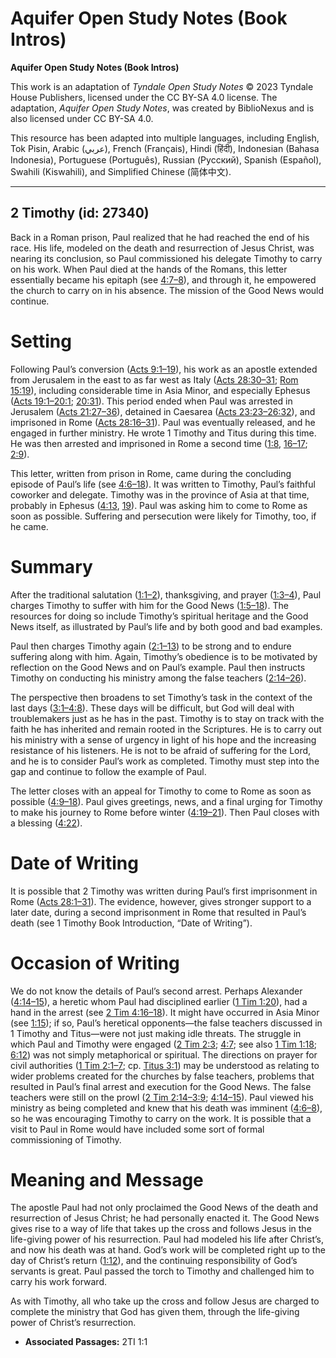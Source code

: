 # Aquifer Open Study Notes (Book Intros)

**Aquifer Open Study Notes (Book Intros)**

This work is an adaptation of *Tyndale Open Study Notes* © 2023 Tyndale House Publishers, licensed under the CC BY\-SA 4\.0 license. The adaptation, *Aquifer Open Study Notes*, was created by BiblioNexus and is also licensed under CC BY\-SA 4\.0\.

This resource has been adapted into multiple languages, including English, Tok Pisin, Arabic (عربي), French (Français), Hindi (हिंदी), Indonesian (Bahasa Indonesia), Portuguese (Português), Russian (Русский), Spanish (Español), Swahili (Kiswahili), and Simplified Chinese (简体中文).



--------------------------------

## 2 Timothy (id: 27340)

Back in a Roman prison, Paul realized that he had reached the end of his race. His life, modeled on the death and resurrection of Jesus Christ, was nearing its conclusion, so Paul commissioned his delegate Timothy to carry on his work. When Paul died at the hands of the Romans, this letter essentially became his epitaph (see [4:7–8](https://ref.ly/2Tim4:7-2Tim4:8)), and through it, he empowered the church to carry on in his absence. The mission of the Good News would continue.

Setting
=======

Following Paul’s conversion ([Acts 9:1–19](https://ref.ly/Acts9:1-Acts9:19)), his work as an apostle extended from Jerusalem in the east to as far west as Italy ([Acts 28:30–31](https://ref.ly/Acts28:30-Acts28:31); [Rom 15:19](https://ref.ly/Rom15:19)), including considerable time in Asia Minor, and especially Ephesus ([Acts 19:1–20:1](https://ref.ly/Acts19:1-Acts20:1); [20:31](https://ref.ly/Acts20:31)). This period ended when Paul was arrested in Jerusalem ([Acts 21:27–36](https://ref.ly/Acts21:27-Acts21:36)), detained in Caesarea ([Acts 23:23–26:32](https://ref.ly/Acts23:23-Acts26:32)), and imprisoned in Rome ([Acts 28:16–31](https://ref.ly/Acts28:16-Acts28:31)). Paul was eventually released, and he engaged in further ministry. He wrote 1 Timothy and Titus during this time. He was then arrested and imprisoned in Rome a second time ([1:8](https://ref.ly/2Tim1:8), [16–17](https://ref.ly/2Tim1:16-2Tim1:17); [2:9](https://ref.ly/2Tim2:9)).

This letter, written from prison in Rome, came during the concluding episode of Paul’s life (see [4:6–18](https://ref.ly/2Tim4:6-2Tim4:18)). It was written to Timothy, Paul’s faithful coworker and delegate. Timothy was in the province of Asia at that time, probably in Ephesus ([4:13](https://ref.ly/2Tim4:13), [19](https://ref.ly/2Tim4:19)). Paul was asking him to come to Rome as soon as possible. Suffering and persecution were likely for Timothy, too, if he came.

Summary
=======

After the traditional salutation ([1:1–2](https://ref.ly/2Tim1:1-2Tim1:2)), thanksgiving, and prayer ([1:3–4](https://ref.ly/2Tim1:3-2Tim1:4)), Paul charges Timothy to suffer with him for the Good News ([1:5–18](https://ref.ly/2Tim1:5-2Tim1:18)). The resources for doing so include Timothy’s spiritual heritage and the Good News itself, as illustrated by Paul’s life and by both good and bad examples.

Paul then charges Timothy again ([2:1–13](https://ref.ly/2Tim2:1-2Tim2:13)) to be strong and to endure suffering along with him. Again, Timothy’s obedience is to be motivated by reflection on the Good News and on Paul’s example. Paul then instructs Timothy on conducting his ministry among the false teachers ([2:14–26](https://ref.ly/2Tim2:14-2Tim2:26)).

The perspective then broadens to set Timothy’s task in the context of the last days ([3:1–4:8](https://ref.ly/2Tim3:1-2Tim4:8)). These days will be difficult, but God will deal with troublemakers just as he has in the past. Timothy is to stay on track with the faith he has inherited and remain rooted in the Scriptures. He is to carry out his ministry with a sense of urgency in light of his hope and the increasing resistance of his listeners. He is not to be afraid of suffering for the Lord, and he is to consider Paul’s work as completed. Timothy must step into the gap and continue to follow the example of Paul.

The letter closes with an appeal for Timothy to come to Rome as soon as possible ([4:9–18](https://ref.ly/2Tim4:9-2Tim4:18)). Paul gives greetings, news, and a final urging for Timothy to make his journey to Rome before winter ([4:19–21](https://ref.ly/2Tim4:19-2Tim4:21)). Then Paul closes with a blessing ([4:22](https://ref.ly/2Tim4:22)).

Date of Writing
===============

It is possible that 2 Timothy was written during Paul’s first imprisonment in Rome ([Acts 28:1–31](https://ref.ly/Acts28:1-Acts28:31)). The evidence, however, gives stronger support to a later date, during a second imprisonment in Rome that resulted in Paul’s death (see 1 Timothy Book Introduction, “Date of Writing”).

Occasion of Writing
===================

We do not know the details of Paul’s second arrest. Perhaps Alexander ([4:14–15](https://ref.ly/2Tim4:14-2Tim4:15)), a heretic whom Paul had disciplined earlier ([1 Tim 1:20](https://ref.ly/1Tim1:20)), had a hand in the arrest (see [2 Tim 4:16–18](https://ref.ly/2Tim4:16-2Tim4:18)). It might have occurred in Asia Minor (see [1:15](https://ref.ly/2Tim1:15)); if so, Paul’s heretical opponents—the false teachers discussed in 1 Timothy and Titus—were not just making idle threats. The struggle in which Paul and Timothy were engaged ([2 Tim 2:3](https://ref.ly/2Tim2:3); [4:7](https://ref.ly/2Tim4:7); see also [1 Tim 1:18](https://ref.ly/1Tim1:18); [6:12](https://ref.ly/1Tim6:12)) was not simply metaphorical or spiritual. The directions on prayer for civil authorities ([1 Tim 2:1–7](https://ref.ly/1Tim2:1-1Tim2:7); cp. [Titus 3:1](https://ref.ly/Titus3:1)) may be understood as relating to wider problems created for the churches by false teachers, problems that resulted in Paul’s final arrest and execution for the Good News. The false teachers were still on the prowl ([2 Tim 2:14–3:9](https://ref.ly/2Tim2:14-2Tim3:9); [4:14–15](https://ref.ly/2Tim4:14-2Tim4:15)). Paul viewed his ministry as being completed and knew that his death was imminent ([4:6–8](https://ref.ly/2Tim4:6-2Tim4:8)), so he was encouraging Timothy to carry on the work. It is possible that a visit to Paul in Rome would have included some sort of formal commissioning of Timothy.

Meaning and Message
===================

The apostle Paul had not only proclaimed the Good News of the death and resurrection of Jesus Christ; he had personally enacted it. The Good News gives rise to a way of life that takes up the cross and follows Jesus in the life\-giving power of his resurrection. Paul had modeled his life after Christ’s, and now his death was at hand. God’s work will be completed right up to the day of Christ’s return ([1:12](https://ref.ly/2Tim1:12)), and the continuing responsibility of God’s servants is great. Paul passed the torch to Timothy and challenged him to carry his work forward.

As with Timothy, all who take up the cross and follow Jesus are charged to complete the ministry that God has given them, through the life\-giving power of Christ’s resurrection.

* **Associated Passages:** 2TI 1:1

